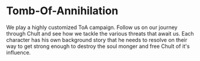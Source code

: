 # Tomb-Of-Annihilation
We play a highly customized ToA campaign. Follow us on our journey through Chult and see how we tackle the various threats that await us.
Each character has his own background story that he needs to resolve on their way to get strong enough to destroy the soul monger and free Chult of it's influence.
